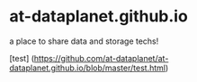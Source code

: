 # at-dataplanet.github.io
a place to share data and storage techs!
 
[test] (https://github.com/at-dataplanet/at-dataplanet.github.io/blob/master/test.html)
